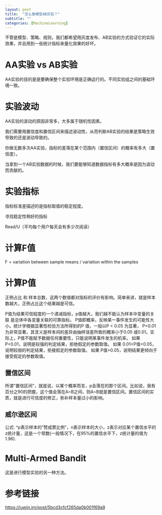 ```yaml
---
layout: post
title:  "怎么做模型AB实验？"
subtitle: ""
categories: [MachineLearning]
---
```


不管是模型、策略、规则，我们都希望用灰度发布、AB实验的方式验证它的实际效果，并且用到一些统计指标来量化效果的好坏。

# AA实验 vs AB实验

AA实验的目的是是要确保整个实验环境是正确运行的。不同实验组之间的基础环境一致。

# 实验波动

AA实验的波动的原因非常多，大多属于随机性因素。

我们需要用置信度和置信区间来描述波动性，从而判断AB实验的结果是策略生效导致的还是波动导致的。

你做无数多次AA实验，指标的差落在某个范围内（置信区间）的概率有多大（置信度）。


当拿到一个AB实验数据的时候，我们要能够知道数据指标有多大概率是因为波动而贡献的。


# 实验指标

指标标准差描述的是指标取值的稳定程度。

寻找稳定性稍好的指标

Read/U（平均每个用户每天会有多少次阅读）



# 计算F值

F = variation between sample means / variation within the samples

# 计算P值

正例占比 和 样本总数，这两个数值都对指标的评价有影响。简单来讲，就是样本数越大，正例占比这个结果越是可信。

P值为结果可信程度的一个递减指标，p值越大，我们越不能认为样本中变量的关联 是总体中各变量关联的可靠指标。
P值即概率，反映某一事件发生的可能性大小。统计学根据显著性检验方法所得到的P 值，一般以P < 0.05 为显著， P<0.01 为非常显著，其含义是样本间的差异由抽样误差所致的概率小于0.05 或0.01。实际上，P值不能赋予数据任何重要性，只能说明某事件发生的机率。
如果 P<0.01，说明是较强的判定结果，拒绝假定的参数取值。
如果 0.01<P值<0.05，说明较弱的判定结果，拒接假定的参数取值。
如果 P值>0.05，说明结果更倾向于接受假定的参数取值。


## 置信区间

所谓"置信区间"，就是说，以某个概率而言，p会落在的那个区间。比如说，我有百分之90的把握，这个值会落在A~B之间，则A~B就是置信区间。置信区间的实质，就是进行可信度的修正，弥补样本量过小的影响。

## 威尔逊区间

公式:
^p表示样本的”赞成票比例”，n表示样本的大小，z表示对应某个置信水平的z统计量，这是一个常数(一般情况下，在95%的置信水平下，z统计量的值为1.96).



# Multi-Armed Bandit

这是进行模型实验的另一种方法。





# 参考链接

https://juejin.im/post/5bcd3cfcf265da0b001f69a9
